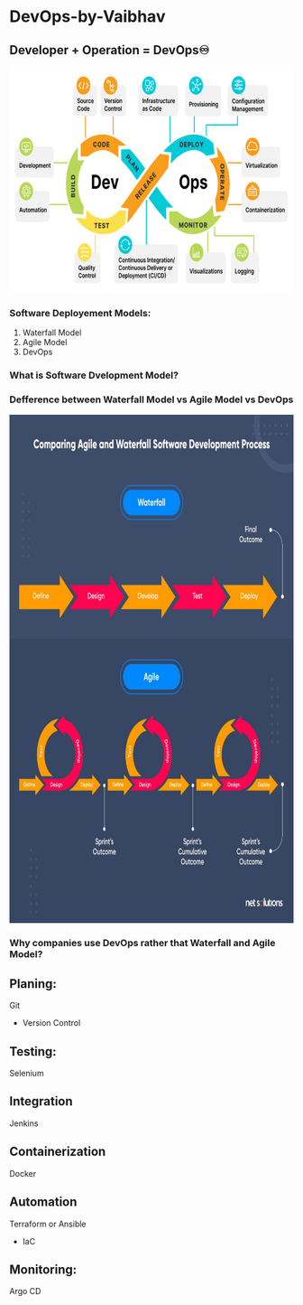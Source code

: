# DevOps-by-Vaibhav

## Developer + Operation = DevOps♾️
<img src="https://github.com/vaibhavkapase1302/DevOps-by-Vaibhav/blob/main/DevOps-Lifecycle-Capabilities.png" width="700" height="400" alt="DevOps Architecture">

### Software Deployement Models:
1. Waterfall Model
2. Agile Model
3. DevOps

### What is Software Dvelopment Model?

### Defference between Waterfall Model vs Agile Model vs DevOps
<img src="https://github.com/vaibhavkapase1302/DevOps-by-Vaibhav/blob/main/waterfall-vs-agile-process-comparison.jpg" width="580" height="900" alt="Example Image">

### Why companies use DevOps rather that Waterfall and Agile Model?

## Planing:
Git 
- Version Control

## Testing:
Selenium 

## Integration
Jenkins

## Containerization 
Docker

## Automation

Terraform or Ansible
- IaC

## Monitoring:
Argo CD
